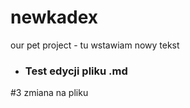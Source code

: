 # newkadex
our pet project - tu wstawiam nowy tekst

* ### Test edycji pliku .md

#3 zmiana na pliku
